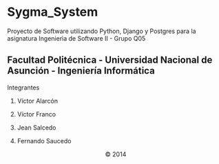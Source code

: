 Sygma_System
============

Proyecto de Software utilizando Python, Django y Postgres para la asignatura Ingenierìa de Software II - Grupo Q05

Facultad Politécnica - Universidad Nacional de Asunción - Ingeniería Informática
-----------------

Integrantes

1. Víctor Alarcón

2. Víctor Franco

3. Jean Salcedo

4. Fernando Saucedo

<center>&copy; 2014</center>
